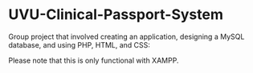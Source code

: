 # UVU-Clinical-Passport-System
Group project that involved creating an application, designing a MySQL database, and using PHP, HTML, and CSS:

Please note that this is only functional with XAMPP.
